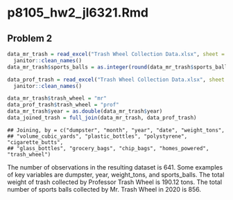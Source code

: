 p8105_hw2_jl6321.Rmd
================

## Problem 2

``` r
data_mr_trash = read_excel("Trash Wheel Collection Data.xlsx", sheet = "Mr. Trash Wheel", range = "A2:N549") %>%
  janitor::clean_names()
data_mr_trash$sports_balls = as.integer(round(data_mr_trash$sports_balls)) 
```

``` r
data_prof_trash = read_excel("Trash Wheel Collection Data.xlsx", sheet = "Professor Trash Wheel", range = "A2:M96") %>%
  janitor::clean_names()
```

``` r
data_mr_trash$trash_wheel = "mr"
data_prof_trash$trash_wheel = "prof"
data_mr_trash$year = as.double(data_mr_trash$year)
data_joined_trash = full_join(data_mr_trash, data_prof_trash)
```

    ## Joining, by = c("dumpster", "month", "year", "date", "weight_tons",
    ## "volume_cubic_yards", "plastic_bottles", "polystyrene", "cigarette_butts",
    ## "glass_bottles", "grocery_bags", "chip_bags", "homes_powered", "trash_wheel")

The number of observations in the resulting dataset is 641. Some
examples of key variables are dumpster, year, weight_tons, and
sports_balls. The total weight of trash collected by Professor Trash
Wheel is 190.12 tons. The total number of sports balls collected by
Mr. Trash Wheel in 2020 is 856.
